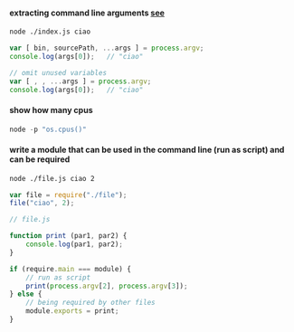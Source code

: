 #### extracting command line arguments [see](https://humanwhocodes.com/blog/2018/10/extracting-command-line-arguments-nodejs/)

```sh
node ./index.js ciao
```
```js
var [ bin, sourcePath, ...args ] = process.argv;
console.log(args[0]);   // "ciao"
```
```js
// omit unused variables
var [ , , ...args ] = process.argv;
console.log(args[0]);   // "ciao"
```


#### show how many cpus
```js
node -p "os.cpus()"
```

#### write a module that can be used in the command line (run as script) and can be required
```sh
node ./file.js ciao 2
```
```js
var file = require("./file");
file("ciao", 2);
```
```js
// file.js

function print (par1, par2) {
    console.log(par1, par2);
}

if (require.main === module) {
    // run as script
    print(process.argv[2], process.argv[3]);
} else {
    // being required by other files
    module.exports = print;
}
```

